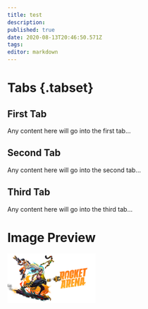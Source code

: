 ```yaml
---
title: test
description: 
published: true
date: 2020-08-13T20:46:50.571Z
tags: 
editor: markdown
---
```


# Tabs {.tabset}
## First Tab

Any content here will go into the first tab...

## Second Tab

Any content here will go into the second tab...

## Third Tab

Any content here will go into the third tab...


# Image Preview
<a class="spotlight" href="/ra_primary-art_crop_3840x2160.jpg">
    <img alt="ra_wiki-home.jpg" data-title="false" src="/ra_primary-art_crop_3840x2160.jpg" width="200">
</a>